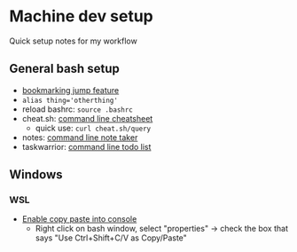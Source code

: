 # Machine dev setup
Quick setup notes for my workflow

## General bash setup
- [bookmarking jump feature](http://jeroenjanssens.com/2013/08/16/quickly-navigate-your-filesystem-from-the-command-line.html)
- `alias thing='otherthing'`
- reload bashrc: `source .bashrc`
- cheat.sh: [command line cheatsheet](https://github.com/chubin/cheat.sh)
    - quick use: `curl cheat.sh/query`
- notes: [command line note taker](https://github.com/pimterry/notes)
- taskwarrior: [command line todo list](https://taskwarrior.org/docs/)

## Windows
### WSL
- [Enable copy paste into console](https://devblogs.microsoft.com/commandline/copy-and-paste-arrives-for-linuxwsl-consoles/)
    - Right click on bash window, select "properties" -> check the box that says "Use Ctrl+Shift+C/V as Copy/Paste"

